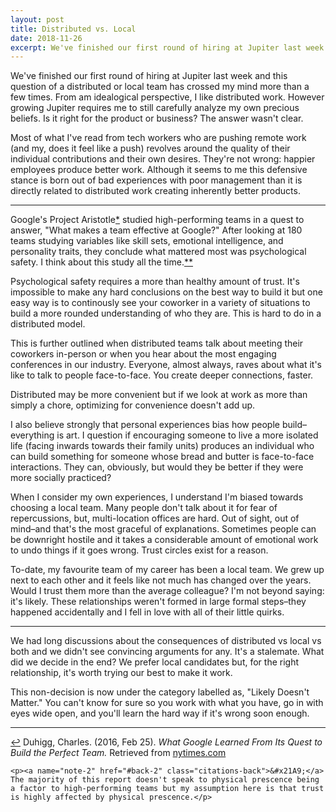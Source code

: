 ```yaml
---
layout: post
title: Distributed vs. Local
date: 2018-11-26
excerpt: We've finished our first round of hiring at Jupiter last week and this question of a distributed or local team has crossed my mind
---
```


We've finished our first round of hiring at Jupiter last week and this question of a distributed or local team has crossed my mind more than a few times. From am idealogical perspective, I like distributed work. However growing Jupiter requires me to still carefully analyze my own precious beliefs. Is it right for the product or business? The answer wasn't clear.

Most of what I've read from tech workers who are pushing remote work (and my, does it feel like a push) revolves around the quality of their individual contributions and their own desires. They're not wrong: happier employees produce better work. Although it seems to me this defensive stance is born out of bad experiences with poor management than it is directly related to distributed work creating inherently better products.

<hr class="--small" />

Google's <span class="cite">Project Aristotle<a href="#note-1" name="back-1">*</a></span> studied high-performing teams in a quest to answer, "What makes a team effective at Google?" After looking at 180 teams studying variables like skill sets, emotional intelligence, and personality traits, they conclude what mattered most was psychological safety. I think about this study all the time.<span class="cite"><a href="#note-2" name="back-2">**</a></span>

Psychological safety requires a more than healthy amount of trust. It's impossible to make any hard conclusions on the best way to build it but one easy way is to continously see your coworker in a variety of situations to build a more rounded understanding of who they are. This is hard to do in a distributed model.

This is further outlined when distributed teams talk about meeting their coworkers in-person or when you hear about the most engaging conferences in our industry. Everyone, almost always, raves about what it's like to talk to people face-to-face. You create deeper connections, faster.

Distributed may be more convenient but if we look at work as more than simply a chore, optimizing for convenience doesn't add up.

I also believe strongly that personal experiences bias how people build–everything is art. I question if encouraging someone to live a more isolated life (facing inwards towards their family units) produces an individual who can build something for someone whose bread and butter is face-to-face interactions. They can, obviously, but would they be better if they were more socially practiced?

When I consider my own experiences, I understand I'm biased towards choosing a local team. Many people don't talk about it for fear of repercussions, but, multi-location offices are hard. Out of sight, out of mind–and that's the most graceful of explanations. Sometimes people can be downright hostile and it takes a considerable amount of emotional work to undo things if it goes wrong. Trust circles exist for a reason.

To-date, my favourite team of my career has been a local team. We grew up next to each other and it feels like not much has changed over the years. Would I trust them more than the average colleague? I'm not beyond saying: it's likely. These relationships weren't formed in large formal steps–they happened accidentally and I fell in love with all of their little quirks.

<hr class="--small" />

We had long discussions about the consequences of distributed vs local vs both and we didn't see convincing arguments for any. It's a stalemate. What did we decide in the end? We prefer local candidates but, for the right relationship, it's worth trying our best to make it work.

This non-decision is now under the category labelled as, "Likely Doesn't Matter." You can't know for sure so you work with what you have, go in with eyes wide open, and you'll learn the hard way if it's wrong soon enough.

<hr class="--small" />

<div class="citations">
    <p><a name="note-1" href="#back-1" class="citations-back">&#x21A9;</a> Duhigg, Charles. (2016, Feb 25). <em>What Google Learned From Its Quest to Build the Perfect Team.</em> Retrieved from <a href="https://www.nytimes.com/2016/02/28/magazine/what-google-learned-from-its-quest-to-build-the-perfect-team.html">nytimes.com</a> </p>

    <p><a name="note-2" href="#back-2" class="citations-back">&#x21A9;</a> The majority of this report doesn't speak to physical prescence being a factor to high-performing teams but my assumption here is that trust is highly affected by physical prescence.</p>
</div>